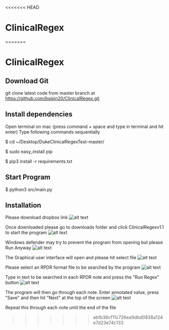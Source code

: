 <<<<<<< HEAD
# ClinicalRegex
=======
# ClinicalRegex


## Download Git
git clone latest code from master branch at https://github.com/bsipin20/ClinicalRegex.git

## Install dependencies
Open terminal on mac (press command + space and type in terminal and hit enter)
Type following commands sequentially 

$ cd ~/Desktop/DukeClinicalRegexTest-master/

$ sudo easy\_install pip

$ pip3 install -r requirements.txt

## Start Program
$ python3 src/main.py

## Installation 
Please download dropbox link
![alt text](https://user-images.githubusercontent.com/22480551/54787127-35097000-4c01-11e9-8524-9df472325f08.png)


Once downloaded please go to downloads folder and click ClinicalRegexv1.1 to start the program
![alt text](https://user-images.githubusercontent.com/22480551/54787245-81ed4680-4c01-11e9-8cf4-c76f7a39b3f7.png)

Windows defender may try to prevent the program from opening but please Run Anyway
![alt text](https://user-images.githubusercontent.com/22480551/54787274-a34e3280-4c01-11e9-8042-d468e7398847.png)

The Graphical user interface will open and please hit select file
![alt text](https://user-images.githubusercontent.com/22480551/54787327-cbd62c80-4c01-11e9-9eb7-e5453a257799.png)


Please select an RPDR format file to be searched by the program
![alt text](https://user-images.githubusercontent.com/22480551/54787376-f58f5380-4c01-11e9-9122-b7405dafc94f.png)

Type in text to be searched in each RPDR note and press the "Run Regex" button
![alt text](https://user-images.githubusercontent.com/22480551/54787560-72bac880-4c02-11e9-9d04-3a6d210f6674.png)

The program will then go through each note. Enter annotated value, press "Save" and then hit "Next" at the top of the screen 
![alt text](https://user-images.githubusercontent.com/22480551/54787607-9bdb5900-4c02-11e9-8fd5-7cabc9b009b1.png)

Repeat this through each note until the end of the file 
>>>>>>> abfb36cf11c726ea9dbd0838a124e7d23e74c133
